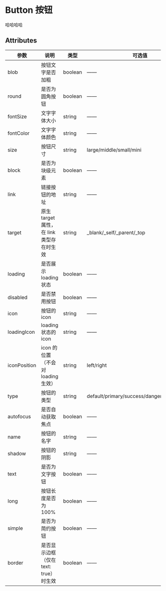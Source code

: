 # Button 按钮

<f-button>哈哈哈哈</f-button>

## Attributes

| 参数         | 说明                                     | 类型    | 可选值                                      | 默认值   |
| ------------ | ---------------------------------------- | ------- | ------------------------------------------- | -------- |
| blob         | 按钮文字是否加粗                         | boolean | ——                                          | false    |
| round        | 是否为圆角按钮                           | boolean | ——                                          | false    |
| fontSize     | 文字字体大小                             | string  | ——                                          | ——       |
| fontColor    | 文字字体颜色                             | string  | ——                                          | ——       |
| size         | 按钮尺寸                                 | string  | large/middle/small/mini                     | middle   |
| block        | 是否为块级元素                           | boolean | ——                                          | false    |
| link         | 链接按钮的地址                           | string  | ——                                          | ——       |
| target       | 原生 target 属性，在 link 类型存在时生效 | string  | \_blank/\_self/\_parent/\_top               | \_self   |
| loading      | 是否展示 loading 状态                    | boolean | ——                                          | false    |
| disabled     | 是否禁用按钮                             | boolean | ——                                          | false    |
| icon         | 按钮的 icon                              | string  | ——                                          | ——       |
| loadingIcon  | loading 状态的 icon                      | string  | ——                                          | ——       |
| iconPosition | icon 的位置（不会对 loading 生效）       | string  | left/right                                  | left    |
| type         | 按钮的类型                               | string  | default/primary/success/danger/warning/info | default  |
| autofocus    | 是否自动获取焦点                         | boolean | ——                                          | false    |
| name         | 按钮的名字                               | string  | ——                                          | f-button |
| shadow       | 按钮的阴影                               | string  | ——                                          | ——       |
| text         | 是否为文字按钮                           | boolean | ——                                          | false    |
| long         | 按钮长度是否为 100%                      | boolean | ——                                          | false    |
| simple       | 是否为简约按钮                           | boolean | ——                                          | false    |
| border       | 是否显示边框（仅在 text: true）时生效    | boolean | ——                                          | false    |

<!--         | color                                    | 按钮的颜色   | string                                      |          | ——  | -->
<!--         | linearGradient                           | 按钮的渐变色 | string                                      | ——       | ——  | -->
